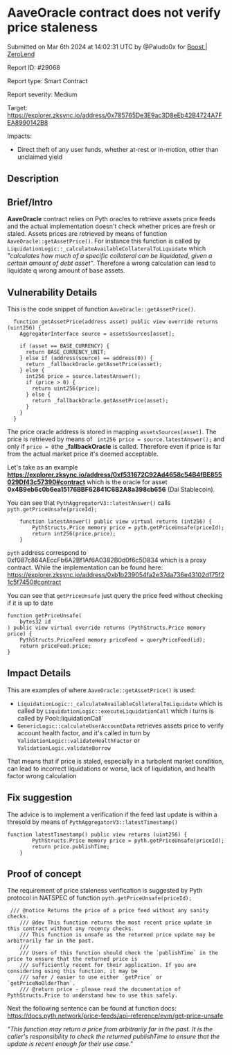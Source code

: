 
# AaveOracle contract does not verify price staleness

Submitted on Mar 6th 2024 at 14:02:31 UTC by @Paludo0x for [Boost | ZeroLend](https://immunefi.com/bounty/zerolend-boost/)

Report ID: #29068

Report type: Smart Contract

Report severity: Medium

Target: https://explorer.zksync.io/address/0x785765De3E9ac3D8eEb42B4724A7FEA8990142B8

Impacts:
- Direct theft of any user funds, whether at-rest or in-motion, other than unclaimed yield

## Description
## Brief/Intro
**AaveOracle** contract relies on Pyth oracles to retrieve assets price feeds and the actual implementation doesn't check whether prices are fresh or staled.
Assets prices are retrieved by means of function `AaveOracle::getAssetPrice()`. For instance this function is called by `LiquidationLogic::_calculateAvailableCollateralToLiquidate` which *"calculates how much of a specific collateral can be liquidated, given a certain amount of debt asset"*.
Therefore a wrong calculation can lead to liquidate q wrong amount of base assets.

## Vulnerability Details
This is the code snippet of function `AaveOracle::getAssetPrice()`.
```
  function getAssetPrice(address asset) public view override returns (uint256) {
    AggregatorInterface source = assetsSources[asset];

    if (asset == BASE_CURRENCY) {
      return BASE_CURRENCY_UNIT;
    } else if (address(source) == address(0)) {
      return _fallbackOracle.getAssetPrice(asset);
    } else {
      int256 price = source.latestAnswer();
      if (price > 0) {
        return uint256(price);
      } else {
        return _fallbackOracle.getAssetPrice(asset);
      }
    }
  }
```

The price oracle address is stored in mapping `assetsSources[asset]`.
The price is retrieved by means of ` int256 price = source.latestAnswer();` and only if  `price = 0`the **_fallbackOracle** is called.
Therefore even if price is far from the actual market price it's deemed acceptable.

Let's take as an example **https://explorer.zksync.io/address/0xf531672C92Ad4658c54B4fBE855029Df43c57390#contract** which is the oracle for asset **0x4B9eb6c0b6ea15176BBF62841C6B2A8a398cb656** (Dai Stablecoin).

You can see that `PythAggregatorV3::latestAnswer()` calls  `pyth.getPriceUnsafe(priceId);`
```
    function latestAnswer() public view virtual returns (int256) {
        PythStructs.Price memory price = pyth.getPriceUnsafe(priceId);
        return int256(price.price);
    }
```

`pyth` address correspond to 0xf087c864AEccFb6A2Bf1Af6A0382B0d0f6c5D834 which is a proxy contract. While the implementation can be found here: 
https://explorer.zksync.io/address/0xb1b239054fa2e37da736e43102d175f21c5f7450#contract

You can see that `getPriceUnsafe` just query the price feed without checking if it is up to date

    function getPriceUnsafe(
        bytes32 id
    ) public view virtual override returns (PythStructs.Price memory price) {
        PythStructs.PriceFeed memory priceFeed = queryPriceFeed(id);
        return priceFeed.price;
    }

## Impact Details
This are examples of where `AaveOracle::getAssetPrice()` is used:
- `LiquidationLogic::_calculateAvailableCollateralToLiquidate` which is called by `LiquidationLogic::executeLiquidationCall` which i turns is called by Pool::liquidationCall`
- `GenericLogic::calculateUserAccountData` retrieves assets price to verify account health factor, and it's called in turn by `ValidationLogic::validateHealthFactor` or `ValidationLogic.validateBorrow`

That means that if price is staled, especially in a turbolent market condition, can lead to incorrect liquidations or worse, lack of liquidation, and health factor wrong calculation

## Fix suggestion
The advice is to implement a verification if the feed last update is within a thresold by means of `PythAggregatorV3::latestTimestamp()`

```
function latestTimestamp() public view returns (uint256) {
        PythStructs.Price memory price = pyth.getPriceUnsafe(priceId);
        return price.publishTime;
    }

```


## Proof of concept
The requirement of price staleness verification is suggested by Pyth protocol in NATSPEC of function `pyth.getPriceUnsafe(priceId);` 

```
 /// @notice Returns the price of a price feed without any sanity checks.
    /// @dev This function returns the most recent price update in this contract without any recency checks.
    /// This function is unsafe as the returned price update may be arbitrarily far in the past.
    ///
    /// Users of this function should check the `publishTime` in the price to ensure that the returned price is
    /// sufficiently recent for their application. If you are considering using this function, it may be
    /// safer / easier to use either `getPrice` or `getPriceNoOlderThan`.
    /// @return price - please read the documentation of PythStructs.Price to understand how to use this safely.
```

Next the following sentence can be found at function docs: https://docs.pyth.network/price-feeds/api-reference/evm/get-price-unsafe

*"This function may return a price from arbitrarily far in the past. It is the caller's responsibility to check the returned publishTime to ensure that the update is recent enough for their use case."*
